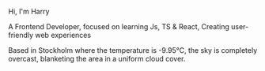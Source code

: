 Hi, I'm Harry

A Frontend Developer, focused on learning Js, TS & React, Creating user-friendly web experiences

<!-- WEATHER_START -->
Based in Stockholm where the temperature is -9.95°C, the sky is completely overcast, blanketing the area in a uniform cloud cover.
<!-- WEATHER_END -->
